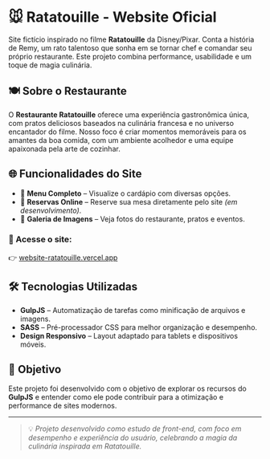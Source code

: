 # 🐭 Ratatouille - Website Oficial

Site fictício inspirado no filme **Ratatouille** da Disney/Pixar. Conta a história de Remy, um rato talentoso que sonha em se tornar chef e comandar seu próprio restaurante. Este projeto combina performance, usabilidade e um toque de magia culinária.

## 🍽️ Sobre o Restaurante

O **Restaurante Ratatouille** oferece uma experiência gastronômica única, com pratos deliciosos baseados na culinária francesa e no universo encantador do filme. Nosso foco é criar momentos memoráveis para os amantes da boa comida, com um ambiente acolhedor e uma equipe apaixonada pela arte de cozinhar.

## 🌐 Funcionalidades do Site

- 📖 **Menu Completo** – Visualize o cardápio com diversas opções.
- 📅 **Reservas Online** – Reserve sua mesa diretamente pelo site *(em desenvolvimento)*.
- 📸 **Galeria de Imagens** – Veja fotos do restaurante, pratos e eventos.

### 🔗 Acesse o site:

👉 [website-ratatouille.vercel.app](https://website-ratatouille.vercel.app)

## 🛠️ Tecnologias Utilizadas

- **GulpJS** – Automatização de tarefas como minificação de arquivos e imagens.
- **SASS** – Pré-processador CSS para melhor organização e desempenho.
- **Design Responsivo** – Layout adaptado para tablets e dispositivos móveis.

## 🎯 Objetivo

Este projeto foi desenvolvido com o objetivo de explorar os recursos do **GulpJS** e entender como ele pode contribuir para a otimização e performance de sites modernos.

---

> 💡 *Projeto desenvolvido como estudo de front-end, com foco em desempenho e experiência do usuário, celebrando a magia da culinária inspirada em Ratatouille.*

